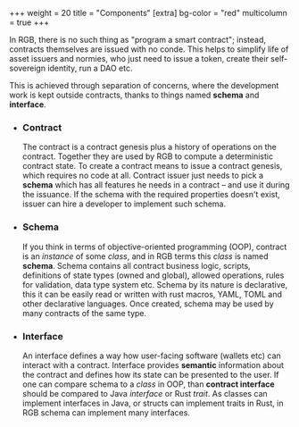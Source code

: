 +++
weight = 20
title = "Components"
[extra]
bg-color = "red"
multicolumn = true
+++

In RGB, there is no such thing as "program a smart contract"; instead, contracts
themselves are issued with no conde. This helps to simplify life of asset 
issuers and normies, who just need to issue a token, create their self-sovereign
identity, run a DAO etc.

This is achieved through separation of concerns, where the development work is
kept outside contracts, thanks to things named **schema** and **interface**.

* ### Contract

    The contract is a contract genesis plus a history of operations on the
    contract. Together they are used by RGB to compute a deterministic contract
    state. To create a contract means to issue a contract genesis, which 
    requires no code at all. Contract issuer just needs to pick a **schema**
    which has all features he needs in a contract – and use it during the 
    issuance. If the schema with the required properties doesn't exist, issuer
    can hire a developer to implement such schema.

* ### Schema

    If you think in terms of objective-oriented programming (OOP), contract is
    an *instance* of some *class*, and in RGB terms this *class* is named
    **schema**. Schema contains all contract business logic, scripts, 
    definitions of state types (owned and global), allowed operations, rules
    for validation, data type system etc. Schema by its nature is declarative,
    this it can be easily read or written with rust macros, YAML, TOML and other
    declarative languages. Once created, schema may be used by many contracts
    of the same type.

* ### Interface

    An interface defines a way how user-facing software (wallets etc) can 
    interact with a contract. Interface provides **semantic** information about
    the contract and defines how its state can be presented to the user.
    If one can compare schema to a *class* in OOP, than **contract interface**
    should be compared to Java *interface* or Rust *trait*. As classes can
    implement interfaces in Java, or structs can implement traits in Rust,
    in RGB schema can implement many interfaces.
